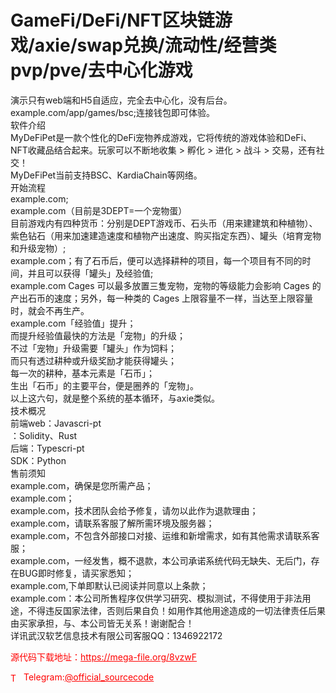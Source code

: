 # GameFi/DeFi/NFT区块链游戏/axie/swap兑换/流动性/经营类pvp/pve/去中心化游戏

演示只有web端和H5自适应，完全去中心化，没有后台。example.com/app/games/bsc;连接钱包即可体验。<br>软件介绍<br>MyDeFiPet是一款个性化的DeFi宠物养成游戏，它将传统的游戏体验和DeFi、NFT收藏品结合起来。玩家可以不断地收集 &gt; 孵化 &gt; 进化 &gt; 战斗 &gt; 交易，还有社交！<br>MyDeFiPet当前支持BSC、KardiaChain等网络。<br>开始流程<br>example.com;<br>example.com（目前是3DEPT=一个宠物蛋）<br>目前游戏内有四种货币：分别是DEPT游戏币、石头币（用来建建筑和种植物）、紫色钻石（用来加速建造速度和植物产出速度、购买指定东西）、罐头（培育宠物和升级宠物）;<br>example.com；有了石币后，便可以选择耕种的项目，每一个项目有不同的时间，并且可以获得「罐头」及经验值;<br>example.com Cages 可以最多放置三隻宠物，宠物的等级能力会影响 Cages 的产出石币的速度；另外，每一种类的 Cages 上限容量不一样，当达至上限容量时，就会不再生产。<br>example.com「经验值」提升；<br>而提升经验值最快的方法是「宠物」的升级；<br>不过「宠物」升级需要「罐头」作为饲料；<br>而只有透过耕种或升级奖励才能获得罐头；<br>每一次的耕种，基本元素是「石币」；<br>生出「石币」的主要平台，便是圈养的「宠物」。<br>以上这六句，就是整个系统的基本循环，与axie类似。<br>技术概况<br>前端web：Javascri-pt<br>：Solidity、Rust<br>后端：Typescri-pt<br>SDK：Python<br>售前须知<br>example.com，确保是您所需产品；<br>example.com；<br>example.com，技术团队会给予修复，请勿以此作为退款理由；<br>example.com，请联系客服了解所需环境及服务器；<br>example.com，不包含外部接口对接、运维和新增需求，如有其他需求请联系客服；<br>example.com，一经发售，概不退款，本公司承诺系统代码无缺失、无后门，存在BUG即时修复，请买家悉知；<br>example.com,下单即默认已阅读并同意以上条款；<br>example.com：本公司所售程序仅供学习研究、模拟测试，不得使用于非法用途，不得违反国家法律，否则后果自负！如用作其他用途造成的一切法律责任后果由买家承担，与、本公司皆无关系！谢谢配合！<br>详讯武汉软艺信息技术有限公司客服QQ：1346922172<br>


<p style="color: red;">源代码下载地址：<a href="https://mega-file.org/8vzwF" style="color: red;">https://mega-file.org/8vzwF</a></p><p style="color: red;"><img src="https://cdn-icons-png.flaticon.com/512/2111/2111646.png" alt="Telegram Icon" style="width: 16px; vertical-align: middle; margin-right: 5px;">Telegram:<a href="https://t.me/official_sourcecode" style="color: red;">@official_sourcecode</a></p>